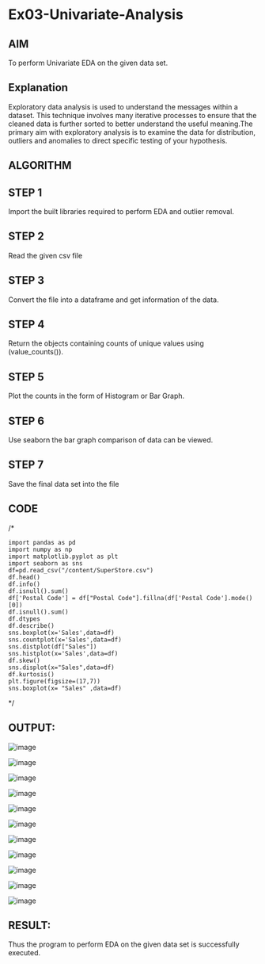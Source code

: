 # Ex03-Univariate-Analysis
## AIM
To perform Univariate EDA on the given data set.

## Explanation
Exploratory data analysis is used to understand the messages within a dataset. This technique involves many iterative processes to ensure that the cleaned data is further sorted to better understand the useful meaning.The primary aim with exploratory analysis is to examine the data for distribution, outliers and anomalies to direct specific testing of your hypothesis.

## ALGORITHM

## STEP 1
Import the built libraries required to perform EDA and outlier removal.

## STEP 2

Read the given csv file

## STEP 3
Convert the file into a dataframe and get information of the data.

## STEP 4
Return the objects containing counts of unique values using (value_counts()).

## STEP 5
Plot the counts in the form of Histogram or Bar Graph.

## STEP 6
Use seaborn the bar graph comparison of data can be viewed.

## STEP 7
Save the final data set into the file

## CODE
/*
~~~
import pandas as pd
import numpy as np
import matplotlib.pyplot as plt
import seaborn as sns
df=pd.read_csv("/content/SuperStore.csv")
df.head()
df.info()
df.isnull().sum()
df['Postal Code'] = df["Postal Code"].fillna(df['Postal Code'].mode()[0])
df.isnull().sum()
df.dtypes
df.describe()
sns.boxplot(x='Sales',data=df)
sns.countplot(x='Sales',data=df)
sns.distplot(df["Sales"])
sns.histplot(x='Sales',data=df)
df.skew()
sns.displot(x="Sales",data=df)
df.kurtosis()
plt.figure(figsize=(17,7))
sns.boxplot(x= "Sales" ,data=df)
~~~
*/

## OUTPUT:
![image](https://user-images.githubusercontent.com/103166779/192563643-cc22e666-de3e-4d17-a087-b55405c93d58.png)

![image](https://user-images.githubusercontent.com/103166779/192565359-5f4b6bc7-bcfd-434b-b919-700408cb9578.png)

![image](https://user-images.githubusercontent.com/103166779/192565590-4b7d7c4a-d394-4dbf-b481-4e53c2c7e6c4.png)

![image](https://user-images.githubusercontent.com/103166779/192566052-5555f4b8-4ea9-4f5d-be94-899c183e9de1.png)

![image](https://user-images.githubusercontent.com/103166779/192566786-0967ade6-4290-4b51-8fe8-b7a5d4f80159.png)

![image](https://user-images.githubusercontent.com/103166779/192568227-6c196cae-c432-4803-97bf-70be8367219f.png)

![image](https://user-images.githubusercontent.com/103166779/192568541-dce03152-9a64-4df0-9370-29439fdaf952.png)

![image](https://user-images.githubusercontent.com/103166779/192568820-9d9606b5-3577-48aa-a6c3-e85cb4d43832.png)

![image](https://user-images.githubusercontent.com/103166779/192569052-7e4d19dc-44a6-4e08-92e6-87686b0ccf81.png)

![image](https://user-images.githubusercontent.com/103166779/192569688-8f5479bb-ed59-41f0-b8cc-34552a355d4a.png)

![image](https://user-images.githubusercontent.com/103166779/192569874-71b7ecfd-d01a-406d-b0b5-001dccf14d86.png)


## RESULT:
Thus the program to perform EDA on the given data set is successfully executed.







